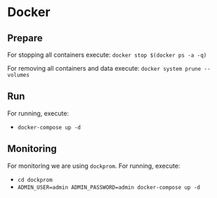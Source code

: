 # Docker

## Prepare

For stopping all containers execute: `docker stop $(docker ps -a -q)`

For removing all containers and data execute: `docker system prune --volumes`

## Run

For running, execute:

* `docker-compose up -d`

## Monitoring

For monitoring we are using `dockprom`.
For running, execute:

* `cd dockprom`
* `ADMIN_USER=admin ADMIN_PASSWORD=admin docker-compose up -d`
